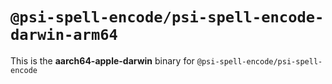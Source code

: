 # `@psi-spell-encode/psi-spell-encode-darwin-arm64`

This is the **aarch64-apple-darwin** binary for `@psi-spell-encode/psi-spell-encode`
